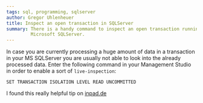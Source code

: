 ```yaml
---
tags: sql, programming, sqlserver
author: Gregor Uhlenheuer
title: Inspect an open transaction in SQLServer
summary: There is a handy command to inspect an open transaction running in a
         Microsoft SQLServer.
---
```

In case you are currently processing a huge amount of data in a transaction in
your MS SQLServer you are usually not able to look into the already processed
data. Enter the following command in your Management Studio in order to enable
a sort of `live-inspection`:

~~~ {.sql}
SET TRANSACTION ISOLATION LEVEL READ UNCOMMITTED
~~~

I found this really helpful tip on [inpad.de][1]

[1]: http://www.inpad.de/?p=383
